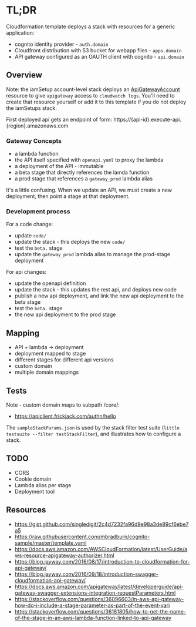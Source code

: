 # TL;DR

Cloudformation template deploys a stack with resources for
a generic application:

* cognito identity provider - `auth.domain`
* Cloudfront distribution with S3 bucket for webapp files - `apps.domain`
* API gateway configured as an OAUTH client with cognito - `api.domain`

## Overview

Note: the iamSetup account-level stack deploys an [ApiGatewayAccount](https://docs.aws.amazon.com/AWSCloudFormation/latest/UserGuide/aws-resource-apigateway-account.html) resource to give `apigateway` access to `cloudwatch logs`.  You'll need to create that resource yourself or add it to this template if you do not deploy the iamSetups stack.

 First deployed api gets an endpoint of form: https://{api-id}.execute-api.{region}.amazonaws.com

 ### Gateway Concepts

* a lambda function
* the API itself specified with `openapi.yaml` to proxy the lambda
* a deployment of the API - immutable
* a beta stage that directly references the lamda function
* a prod stage that references a `gateway_prod` lambda alias

 It's a little confusing.  When we update an API, we must 
 create a new deployment, then point a stage at that deployment.

### Development process

For a code change:
 
* update `code/`
* update the stack - this deploys the new `code/`
* test the `beta.` stage
* update the `gateway_prod` lambda alias to manage the prod-stage deployment

For api changes:

* update the openapi definition
* update the stack - this updates the rest api, and deploys new code
* publish a new api deployment, and link the new api deployment to the beta stage
* test the `beta.` stage
* the new api deployment to the prod stage


## Mapping

* API + lambda -> deployment
* deployment mapped to stage
* different stages for different api versions
* custom domain
* multiple domain mappings 

## Tests

Note - custom domain maps to subpath /core/:

* https://apiclient.frickjack.com/authn/hello

The `sampleStackParams.json` is used by the stack filter test
suite (`little testsuite --filter testStackFilter`), and illustrates how to configure a stack.

## TODO

* CORS
* Cookie domain
* Lambda alias per stage
* Deployment tool

## Resources

* https://gist.github.com/singledigit/2c4d7232fa96d9e98a3de89cf6ebe7a5
* https://raw.githubusercontent.com/mbradburn/cognito-sample/master/template.yaml
* https://docs.aws.amazon.com/AWSCloudFormation/latest/UserGuide/aws-resource-apigateway-authorizer.html
* https://blog.jayway.com/2016/08/17/introduction-to-cloudformation-for-api-gateway/
* https://blog.jayway.com/2016/09/18/introduction-swagger-cloudformation-api-gateway/
* https://docs.aws.amazon.com/apigateway/latest/developerguide/api-gateway-swagger-extensions-integration-requestParameters.html
* https://stackoverflow.com/questions/36096603/in-aws-api-gateway-how-do-i-include-a-stage-parameter-as-part-of-the-event-vari
* https://stackoverflow.com/questions/36181805/how-to-get-the-name-of-the-stage-in-an-aws-lambda-function-linked-to-api-gateway